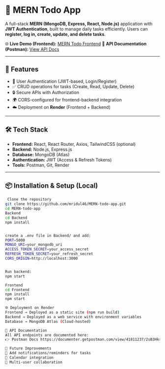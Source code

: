 # 📝 MERN Todo App

A full-stack **MERN (MongoDB, Express, React, Node.js)** application with **JWT Authentication**, built to manage daily tasks efficiently. Users can **register, log in, create, update, and delete tasks**.  

🌐 **Live Demo (Frontend):** [MERN Todo Frontend]([https://mern-todo-app-frontend-tnri.onrender.com](https://mern-todo-app-frontend-ln7g.onrender.com/login))  
📄 **API Documentation (Postman):** [View API Docs](https://documenter.getpostman.com/view/41811237/2sB3Hkr1Fn)  

---

## 🚀 Features
- 🔑 User Authentication (JWT-based, Login/Register)  
- ✅ CRUD operations for tasks (Create, Read, Update, Delete)  
- 🔒 Secure APIs with Authorization  
- 🌍 CORS-configured for frontend-backend integration  
- ☁️ Deployment on **Render** (Frontend + Backend)  

---

## 🛠️ Tech Stack
- **Frontend:** React, React Router, Axios, TailwindCSS (optional)  
- **Backend:** Node.js, Express.js  
- **Database:** MongoDB (Atlas)  
- **Authentication:** JWT (Access & Refresh Tokens)  
- **Tools:** Postman, Git, Render  

---

## 📦 Installation & Setup (Local)

```bash
 Clone the repository
git clone https://github.com/mridul46/MERN-todo-app.git
cd MERN-todo-app
Backend
cd Backend
npm install


create a .env file in Backend/ and add:
PORT=5000
MONGO_URI=your_mongodb_uri
ACCESS_TOKEN_SECRET=your_access_secret
REFRESH_TOKEN_SECRET=your_refresh_secret
CORS_ORIGIN=http://localhost:3000


Run backend:
npm start

Frontend
cd Frontend
npm install
npm start

🌐 Deployment on Render
Frontend → Deployed as a static site (npm run build)
Backend → Deployed as a web service with environment variables
Database → MongoDB Atlas (Cloud-hosted)

📖 API Documentation
All API endpoints are documented here:
👉 Postman Docs https://documenter.getpostman.com/view/41811237/2sB3Hkr1Fn

📌 Future Improvements
🔔 Add notifications/reminders for tasks
📅 Calendar integration
👥 Multi-user collaboration
